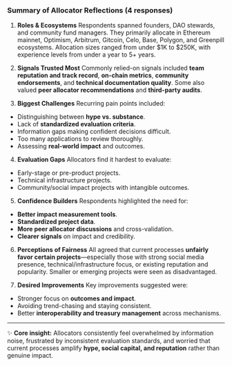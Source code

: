 ### **Summary of Allocator Reflections (4 responses)**

1. **Roles & Ecosystems**
   Respondents spanned founders, DAO stewards, and community fund managers. They primarily allocate in Ethereum mainnet, Optimism, Arbitrum, Gitcoin, Celo, Base, Polygon, and Greenpill ecosystems. Allocation sizes ranged from under \$1K to \$250K, with experience levels from under a year to 5+ years.

2. **Signals Trusted Most**
   Commonly relied-on signals included **team reputation and track record**, **on-chain metrics**, **community endorsements**, and **technical documentation quality**. Some also valued **peer allocator recommendations** and **third-party audits**.

3. **Biggest Challenges**
   Recurring pain points included:

* Distinguishing between **hype vs. substance**.
* Lack of **standardized evaluation criteria**.
* Information gaps making confident decisions difficult.
* Too many applications to review thoroughly.
* Assessing **real-world impact** and outcomes.

4. **Evaluation Gaps**
   Allocators find it hardest to evaluate:

* Early-stage or pre-product projects.
* Technical infrastructure projects.
* Community/social impact projects with intangible outcomes.

5. **Confidence Builders**
   Respondents highlighted the need for:

* **Better impact measurement tools**.
* **Standardized project data**.
* **More peer allocator discussions** and cross-validation.
* **Clearer signals** on impact and credibility.

6. **Perceptions of Fairness**
   All agreed that current processes **unfairly favor certain projects**—especially those with strong social media presence, technical/infrastructure focus, or existing reputation and popularity. Smaller or emerging projects were seen as disadvantaged.

7. **Desired Improvements**
   Key improvements suggested were:

* Stronger focus on **outcomes and impact**.
* Avoiding trend-chasing and staying consistent.
* Better **interoperability and treasury management** across mechanisms.

---

✨ **Core insight:** Allocators consistently feel overwhelmed by information noise, frustrated by inconsistent evaluation standards, and worried that current processes amplify **hype, social capital, and reputation** rather than genuine impact.
